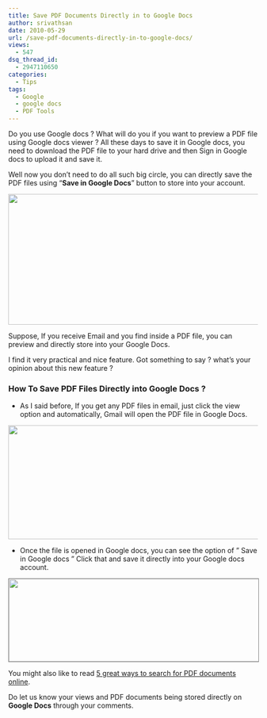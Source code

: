 ```yaml
---
title: Save PDF Documents Directly in to Google Docs
author: srivathsan
date: 2010-05-29
url: /save-pdf-documents-directly-in-to-google-docs/
views:
  - 547
dsq_thread_id:
  - 2947110650
categories:
  - Tips
tags:
  - Google
  - google docs
  - PDF Tools
---
```

Do you use Google docs ? What will do you if you want to preview a PDF file using Google docs viewer ? All these days to save it in Google docs, you need to download the PDF file to your hard drive and then Sign in Google docs to upload it and save it.

Well now you don&#8217;t need to do all such big circle, you can directly save the PDF files using &#8220;**Save in Google Docs**&#8221; button to store into your account.

[<img class="aligncenter size-full wp-image-25623" title="google-docs-viewer-save-doc" src="http://cdn.devilsworkshop.org/files/2010/05/google-docs-viewer-save-doc.png" alt="" width="513" height="264" />][1]

Suppose, If you receive Email and you find inside a PDF file, you can preview and directly store into your Google Docs.

I find it very practical and nice feature. Got something to say ? what&#8217;s your opinion about this new feature ?

### **How To Save PDF Files Directly into Google Docs ?**

  * As I said before, If you get any PDF files in email, just click the view option and automatically, Gmail will open the PDF file in Google Docs.

[<img class="aligncenter size-full wp-image-25707" title="1" src="http://cdn.devilsworkshop.org/files/2010/05/11.png" alt="" width="550" height="230" />][2]

  * Once the file is opened in Google docs, you can see the option of &#8221; Save in Google docs &#8221; Click that and save it directly into your Google docs account.

<p style="text-align: center;">
  <a href="http://cdn.devilsworkshop.org/files/2010/05/22.png"><img class="aligncenter size-full wp-image-25708" style="border: 1px solid grey;" title="2" src="http://cdn.devilsworkshop.org/files/2010/05/22.png" alt="" width="550" height="167" /></a>
</p>

<p style="text-align: left;">
  You might also like to read <a title="5 great ways to search for PDF documents online" href="http://devilsworkshop.org/5-great-ways-to-search-for-pdf-documents-online/">5 great ways to search for PDF documents online</a>.
</p>

<p style="text-align: left;">
  Do let us know your views and PDF documents being stored directly on<strong> Google Docs</strong> through your comments.
</p>

 [1]: http://cdn.devilsworkshop.org/files/2010/05/google-docs-viewer-save-doc.png
 [2]: http://cdn.devilsworkshop.org/files/2010/05/11.png

